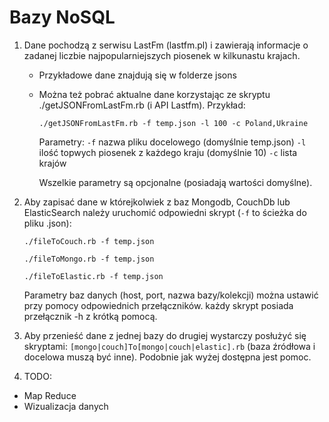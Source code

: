   Bazy NoSQL
===============

1. Dane pochodzą z serwisu LastFm (lastfm.pl) i zawierają informacje o zadanej liczbie najpopularniejszych piosenek w kilkunastu krajach.
   
   * Przykładowe dane znajdują się w folderze jsons

   * Można też pobrać aktualne dane korzystając ze skryptu ./getJSONFromLastFm.rb (i API Lastfm). Przykład:
      
      `./getJSONFromLastFm.rb -f temp.json -l 100 -c Poland,Ukraine`

      Parametry: 
                 `-f` nazwa pliku docelowego (domyślnie temp.json)
                 `-l` ilość topwych piosenek z każdego kraju (domyślnie 10)
                 `-c` lista krajów

      Wszelkie parametry są opcjonalne (posiadają wartości domyślne).

2. Aby zapisać dane w którejkolwiek z baz Mongodb, CouchDb lub ElasticSearch należy uruchomić odpowiedni skrypt (`-f` to ścieżka do pliku .json):

   `./fileToCouch.rb -f temp.json`

   `./fileToMongo.rb -f temp.json`

   `./fileToElastic.rb -f temp.json`

   Parametry baz danych (host, port, nazwa bazy/kolekcji) można ustawić przy pomocy odpowiednich przełączników. każdy skrypt posiada przełącznik -h z krótką pomocą.

3. Aby przenieść dane z jednej bazy do drugiej wystarczy posłużyć się skryptami: `[mongo|couch]To[mongo|couch|elastic].rb` (baza źródłowa i docelowa muszą być inne).
   Podobnie jak wyżej dostępna jest pomoc.

4. TODO: 
  * Map Reduce
  * Wizualizacja danych